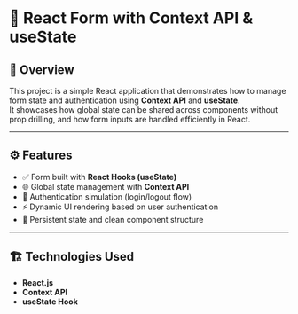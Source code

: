 # 🧾 React Form with Context API & useState

## 📘 Overview
This project is a simple React application that demonstrates how to manage form state and authentication using **Context API** and **useState**.  
It showcases how global state can be shared across components without prop drilling, and how form inputs are handled efficiently in React.

---

## ⚙️ Features
- ✅ Form built with **React Hooks (useState)**  
- 🌐 Global state management with **Context API**  
- 🔑 Authentication simulation (login/logout flow)  
- ⚡ Dynamic UI rendering based on user authentication  
- 💾 Persistent state and clean component structure

---

## 🏗️ Technologies Used
- **React.js**
- **Context API**
- **useState Hook**

